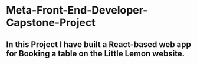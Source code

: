 # Meta-Front-End-Developer-Capstone-Project
## In this Project I have built a React-based web app for Booking a table on the Little Lemon website.

